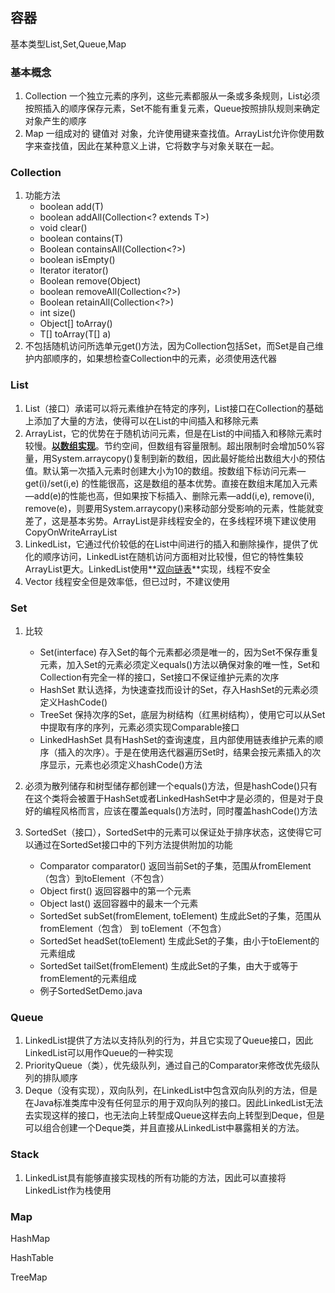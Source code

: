 ## 容器

基本类型List,Set,Queue,Map

### 基本概念

1.  Collection 一个独立元素的序列，这些元素都服从一条或多条规则，List必须按照插入的顺序保存元素，Set不能有重复元素，Queue按照排队规则来确定对象产生的顺序
2.  Map 一组成对的 键值对 对象，允许使用键来查找值。ArrayList允许你使用数字来查找值，因此在某种意义上讲，它将数字与对象关联在一起。


### Collection

1.  功能方法
    -   boolean add(T)
    -   boolean addAll(Collection<? extends T>)
    -   void clear()
    -   boolean contains(T)
    -   Boolean containsAll(Collection<?>)
    -   boolean isEmpty()
    -   Iterator<T> iterator()
    -   Boolean remove(Object)
    -   boolean removeAll(Collection<?>)
    -   Boolean retainAll(Collection<?>)
    -   int size()
    -   Object[] toArray()
    -   <T> T[] toArray(T[] a)
2.  不包括随机访问所选单元get()方法，因为Collection包括Set，而Set是自己维护内部顺序的，如果想检查Collection中的元素，必须使用迭代器

### List

1.  List（接口）承诺可以将元素维护在特定的序列，List接口在Collection的基础上添加了大量的方法，使得可以在List的中间插入和移除元素
2.  ArrayList，它的优势在于随机访问元素，但是在List的中间插入和移除元素时较慢。<u>**以数组实现**</u>。节约空间，但数组有容量限制。超出限制时会增加50%容量，用System.arraycopy()复制到新的数组，因此最好能给出数组大小的预估值。默认第一次插入元素时创建大小为10的数组。按数组下标访问元素—get(i)/set(i,e) 的性能很高，这是数组的基本优势。直接在数组末尾加入元素—add(e)的性能也高，但如果按下标插入、删除元素—add(i,e), remove(i), remove(e)，则要用System.arraycopy()来移动部分受影响的元素，性能就变差了，这是基本劣势。ArrayList是非线程安全的，在多线程环境下建议使用CopyOnWriteArrayList
3.  LinkedList，它通过代价较低的在List中间进行的插入和删除操作，提供了优化的顺序访问，LinkedList在随机访问方面相对比较慢，但它的特性集较ArrayList更大。LinkedList使用**<u>双向链表</u>**实现，线程不安全
4.  Vector 线程安全但是效率低，但已过时，不建议使用

### Set

1.  比较
    -   Set(interface)   存入Set的每个元素都必须是唯一的，因为Set不保存重复元素，加入Set的元素必须定义equals()方法以确保对象的唯一性，Set和Collection有完全一样的接口，Set接口不保证维护元素的次序
    -   HashSet  默认选择，为快速查找而设计的Set，存入HashSet的元素必须定义HashCode()
    -   TreeSet   保持次序的Set，底层为树结构（红黑树结构），使用它可以从Set中提取有序的序列，元素必须实现Comparable接口
    -   LinkedHashSet   具有HashSet的查询速度，且内部使用链表维护元素的顺序（插入的次序）。于是在使用迭代器遍历Set时，结果会按元素插入的次序显示，元素也必须定义hashCode()方法

2.  必须为散列储存和树型储存都创建一个equals()方法，但是hashCode()只有在这个类将会被置于HashSet或者LinkedHashSet中才是必须的，但是对于良好的编程风格而言，应该在覆盖equals()方法时，同时覆盖hashCode()方法

3.  SortedSet（接口），SortedSet中的元素可以保证处于排序状态，这使得它可以通过在SortedSet接口中的下列方法提供附加的功能
    -   Comparator comparator() 返回当前Set的子集，范围从fromElement（包含）到toElement（不包含）
    -   Object first()  返回容器中的第一个元素
    -   Object last() 返回容器中的最末一个元素
    -   SortedSet subSet(fromElement, toElement) 生成此Set的子集，范围从fromElement（包含） 到 toElement（不包含）
    -   SortedSet headSet(toElement) 生成此Set的子集，由小于toElement的元素组成
    -   SortedSet tailSet(fromElement) 生成此Set的子集，由大于或等于fromElement的元素组成
    -   例子SortedSetDemo.java


### Queue

1.  LinkedList提供了方法以支持队列的行为，并且它实现了Queue接口，因此LinkedList可以用作Queue的一种实现
2.  PriorityQueue（类），优先级队列，通过自己的Comparator来修改优先级队列的排队顺序
3.  Deque（没有实现），双向队列，在LinkedList中包含双向队列的方法，但是在Java标准类库中没有任何显示的用于双向队列的接口。因此LinkedList无法去实现这样的接口，也无法向上转型成Queue这样去向上转型到Deque，但是可以组合创建一个Deque类，并且直接从LinkedList中暴露相关的方法。

### Stack

1.  LinkedList具有能够直接实现栈的所有功能的方法，因此可以直接将LinkedList作为栈使用



### Map

HashMap

HashTable

TreeMap

